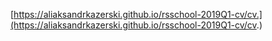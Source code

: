 [https://aliaksandrkazerski.github.io/rsschool-2019Q1-cv/cv.](https://aliaksandrkazerski.github.io/rsschool-2019Q1-cv/cv.)